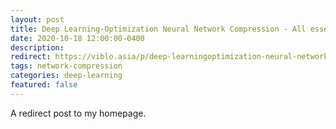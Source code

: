 ```yaml
---
layout: post
title: Deep Learning-Optimization Neural Network Compression - All essential things You Need!
date: 2020-10-18 12:00:00-0400
description:
redirect: https://viblo.asia/p/deep-learningoptimization-neural-network-compression-all-essential-things-you-need-bWrZnmBbKxw
tags: network-compression
categories: deep-learning
featured: false
---
```


A redirect post to my homepage.
